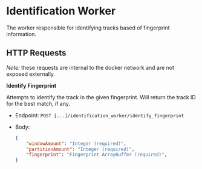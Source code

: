 # Identification Worker

The worker responsible for identifying tracks based of fingerprint information.

## HTTP Requests

*Note:* these requests are internal to the docker network and are not exposed externally.

**Identify Fingerprint**

Attempts to identify the track in the given fingerprint. Will return the track ID for the best match, if any.

* Endpoint: `POST [...]/identification_worker/identify_fingerprint`

* Body:

    ```json
    {
        "windowAmount": "Integer (required)",
        "partitionAmount": "Integer (required)",
        "fingerprint": "Fingerprint ArrayBuffer (required)",
    }
    ```